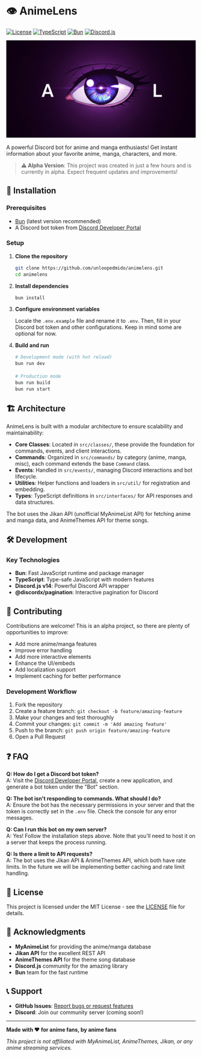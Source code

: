 # 👁️ AnimeLens

[![License](https://img.shields.io/badge/license-MIT-blue.svg)](LICENSE)
[![TypeScript](https://img.shields.io/badge/TypeScript-007ACC?logo=typescript&logoColor=white)](https://www.typescript.org/)
[![Bun](https://img.shields.io/badge/Bun-000?logo=bun&logoColor=fff)](https://bun.sh/)
[![Discord.js](https://img.shields.io/badge/Discord.js-5865F2?logo=discord&logoColor=white)](https://discord.js.org/)

<img src=".github/BANNER.png" alt="AnimeLens Banner" width="600">

A powerful Discord bot for anime and manga enthusiasts! Get instant information about your favorite anime, manga, characters, and more.

> **⚠️ Alpha Version**: This project was created in just a few hours and is currently in alpha. Expect frequent updates and improvements!

## 🚀 Installation

### Prerequisites

- [Bun](https://bun.sh/) (latest version recommended)
- A Discord bot token from [Discord Developer Portal](https://discord.com/developers/applications)

### Setup

1. **Clone the repository**

   ```bash
   git clone https://github.com/unloopedmido/animelens.git
   cd animelens
   ```

2. **Install dependencies**

   ```bash
   bun install
   ```

3. **Configure environment variables**

   Locale the `.env.example` file and rename it to `.env`. Then, fill in your Discord bot token and other configurations. Keep in mind some are optional for now.

4. **Build and run**

   ```bash
   # Development mode (with hot reload)
   bun run dev

   # Production mode
   bun run build
   bun run start
   ```

## 🏗️ Architecture

AnimeLens is built with a modular architecture to ensure scalability and maintainability:

- **Core Classes**: Located in `src/classes/`, these provide the foundation for commands, events, and client interactions.
- **Commands**: Organized in `src/commands/` by category (anime, manga, misc), each command extends the base `Command` class.
- **Events**: Handled in `src/events/`, managing Discord interactions and bot lifecycle.
- **Utilities**: Helper functions and loaders in `src/util/` for registration and embedding.
- **Types**: TypeScript definitions in `src/interfaces/` for API responses and data structures.

The bot uses the Jikan API (unofficial MyAnimeList API) for fetching anime and manga data, and AnimeThemes API for theme songs.

## 🛠️ Development

### Key Technologies

- **Bun**: Fast JavaScript runtime and package manager
- **TypeScript**: Type-safe JavaScript with modern features
- **Discord.js v14**: Powerful Discord API wrapper
- **@discordx/pagination**: Interactive pagination for Discord

## 🤝 Contributing

Contributions are welcome! This is an alpha project, so there are plenty of opportunities to improve:

- Add more anime/manga features
- Improve error handling
- Add more interactive elements
- Enhance the UI/embeds
- Add localization support
- Implement caching for better performance

### Development Workflow

1. Fork the repository
2. Create a feature branch: `git checkout -b feature/amazing-feature`
3. Make your changes and test thoroughly
4. Commit your changes: `git commit -m 'Add amazing feature'`
5. Push to the branch: `git push origin feature/amazing-feature`
6. Open a Pull Request

## ❓ FAQ

**Q: How do I get a Discord bot token?**  
A: Visit the [Discord Developer Portal](https://discord.com/developers/applications), create a new application, and generate a bot token under the "Bot" section.

**Q: The bot isn't responding to commands. What should I do?**  
A: Ensure the bot has the necessary permissions in your server and that the token is correctly set in the `.env` file. Check the console for any error messages.

**Q: Can I run this bot on my own server?**  
A: Yes! Follow the installation steps above. Note that you'll need to host it on a server that keeps the process running.

**Q: Is there a limit to API requests?**  
A: The bot uses the Jikan API & AnimeThemes API, which both have rate limits. In the future we will be implementing better caching and rate limit handling.

## 📄 License

This project is licensed under the MIT License - see the [LICENSE](LICENSE) file for details.

## 🙏 Acknowledgments

- **MyAnimeList** for providing the anime/manga database
- **Jikan API** for the excellent REST API
- **AnimeThemes API** for the theme song database
- **Discord.js** community for the amazing library
- **Bun** team for the fast runtime

## 📞 Support

- **GitHub Issues**: [Report bugs or request features](https://github.com/unloopedmido/animelens/issues)
- **Discord**: Join our community server (coming soon!)

---

**Made with ❤️ for anime fans, by anime fans**

_This project is not affiliated with MyAnimeList, AnimeThemes, Jikan, or any anime streaming services._
